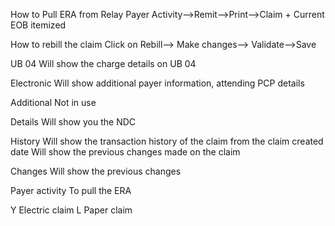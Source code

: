 ﻿How to Pull  ERA from Relay     Payer Activity-->Remit-->Print-->Claim + Current EOB itemized

How to rebill the claim    Click on Rebill--> Make changes--> Validate-->Save


UB 04  Will show the charge details on UB 04

Electronic Will show additional payer information, attending PCP details

Additional  Not in use

Details   Will show you the NDC

History   Will show the transaction history of the claim from the claim created date Will show the previous changes made on the claim

Changes  Will show the previous changes 

Payer activity  To pull the ERA

Y Electric claim 
L Paper claim 


